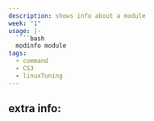 ```yaml
---
description: shows info about a module
week: "1"
usage: |-
  ````bash 
  modinfo module
tags:
  - command
  - CS3
  - linuxTuning
---
```

## extra info:
